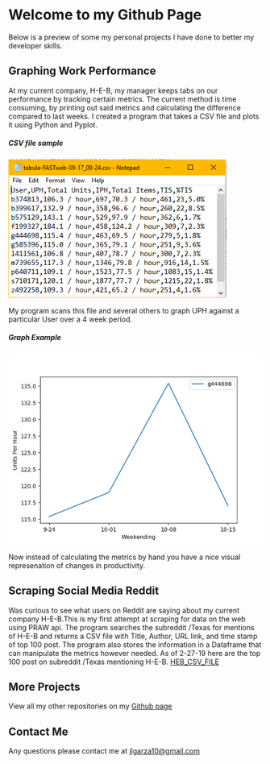 # Welcome to my Github Page
Below is a preview of some my personal projects I have done to better my developer skills.

## Graphing Work Performance
At my current company, H-E-B, my manager keeps tabs on our performance by tracking certain metrics. The current method is time consuming, by printing out said metrics and calculating the difference compared to last weeks. I created a program that takes a CSV file and plots it using Python and Pyplot.
##### CSV file sample
![](https://github.com/j-leeroy/UPH_Data/blob/master/CSV_Sample_Image.PNG?raw=true)

My program scans this file and several others to graph UPH against a particular User over a 4 week period.
##### Graph Example
![](https://github.com/j-leeroy/UPH_Data/blob/master/GraphofPartnerUPH.png?raw=true)

Now instead of calculating the metrics by hand you have a nice visual represenation of changes in productivity. 

## Scraping Social Media Reddit
Was curious to see what users on Reddit are saying about my current company H-E-B.This is my first attempt at scraping for data on the web using PRAW api. The program searches the subreddit /Texas for mentions of H-E-B and returns a CSV file with Title, Author, URL link, and time stamp of top 100 post. The program also stores the information in a Dataframe that can manipulate the metrics however needed.
As of 2-27-19 here are the top 100 post on subreddit /Texas mentioning H-E-B.
[HEB_CSV_FILE](https://github.com/j-leeroy/Reddit_tutorial/blob/master/venv/RedditHEB.csv)


## More Projects
View all my other repositories on my [Github page](https://github.com/j-leeroy)

## Contact Me
Any questions please contact me at jlgarza10@gmail.com
